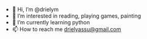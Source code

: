 - 👋 Hi, I’m @drielym
- 👀 I’m interested in reading, playing games, painting
- 🌱 I’m currently learning python
- 📫 How to reach me drielyassu@gmail.com

<!---
drielym/drielym is a ✨ special ✨ repository because its `README.md` (this file) appears on your GitHub profile.
You can click the Preview link to take a look at your changes.
--->

